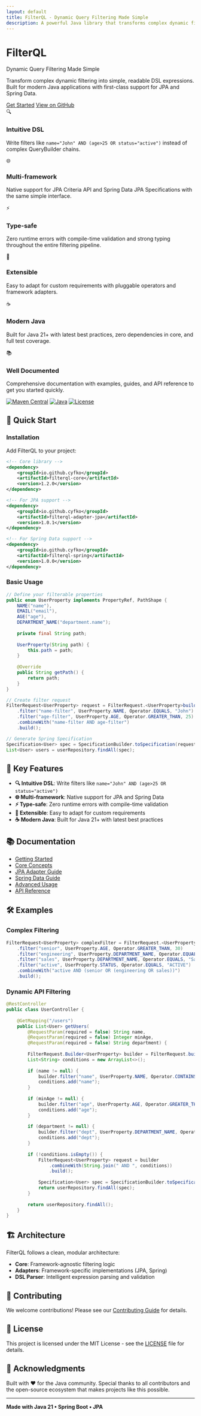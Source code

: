 ```yaml
---
layout: default
title: FilterQL - Dynamic Query Filtering Made Simple
description: A powerful Java library that transforms complex dynamic filtering into simple, readable DSL expressions
---
```


<div class="hero">
    <div class="container">
        <h1>FilterQL</h1>
        <p>Dynamic Query Filtering Made Simple</p>
        <p>Transform complex dynamic filtering into simple, readable DSL expressions. Built for modern Java applications with first-class support for JPA and Spring Data.</p>
        <div class="hero-buttons">
            <a href="{{ '/getting-started' | relative_url }}" class="btn btn-primary">Get Started</a>
            <a href="https://github.com/cyfko/filter-build" class="btn btn-secondary" target="_blank">View on GitHub</a>
        </div>
    </div>
</div>

<div class="features">
    <div class="feature">
        <div class="feature-icon">🔍</div>
        <h3>Intuitive DSL</h3>
        <p>Write filters like <code>name="John" AND (age>25 OR status="active")</code> instead of complex QueryBuilder chains.</p>
    </div>
    <div class="feature">
        <div class="feature-icon">🌐</div>
        <h3>Multi-framework</h3>
        <p>Native support for JPA Criteria API and Spring Data JPA Specifications with the same simple interface.</p>
    </div>
    <div class="feature">
        <div class="feature-icon">⚡</div>
        <h3>Type-safe</h3>
        <p>Zero runtime errors with compile-time validation and strong typing throughout the entire filtering pipeline.</p>
    </div>
    <div class="feature">
        <div class="feature-icon">🧩</div>
        <h3>Extensible</h3>
        <p>Easy to adapt for custom requirements with pluggable operators and framework adapters.</p>
    </div>
    <div class="feature">
        <div class="feature-icon">☕</div>
        <h3>Modern Java</h3>
        <p>Built for Java 21+ with latest best practices, zero dependencies in core, and full test coverage.</p>
    </div>
    <div class="feature">
        <div class="feature-icon">📚</div>
        <h3>Well Documented</h3>
        <p>Comprehensive documentation with examples, guides, and API reference to get you started quickly.</p>
    </div>
</div>

[![Maven Central](https://img.shields.io/maven-central/v/io.github.cyfko/filterql-core.svg)](https://central.sonatype.com/artifact/io.github.cyfko/filterql-core)
[![Java](https://img.shields.io/badge/Java-21+-orange.svg)](https://openjdk.java.net/)
[![License](https://img.shields.io/badge/License-MIT-blue.svg)](LICENSE)

## 🚀 Quick Start

### Installation

Add FilterQL to your project:

```xml
<!-- Core library -->
<dependency>
    <groupId>io.github.cyfko</groupId>
    <artifactId>filterql-core</artifactId>
    <version>1.2.0</version>
</dependency>

<!-- For JPA support -->
<dependency>
    <groupId>io.github.cyfko</groupId>
    <artifactId>filterql-adapter-jpa</artifactId>
    <version>1.0.1</version>
</dependency>

<!-- For Spring Data support -->
<dependency>
    <groupId>io.github.cyfko</groupId>
    <artifactId>filterql-spring</artifactId>
    <version>1.0.0</version>
</dependency>
```

### Basic Usage

```java
// Define your filterable properties
public enum UserProperty implements PropertyRef, PathShape {
    NAME("name"),
    EMAIL("email"),
    AGE("age"),
    DEPARTMENT_NAME("department.name");
    
    private final String path;
    
    UserProperty(String path) {
        this.path = path;
    }
    
    @Override
    public String getPath() {
        return path;
    }
}

// Create filter request
FilterRequest<UserProperty> request = FilterRequest.<UserProperty>builder()
    .filter("name-filter", UserProperty.NAME, Operator.EQUALS, "John")
    .filter("age-filter", UserProperty.AGE, Operator.GREATER_THAN, 25)
    .combineWith("name-filter AND age-filter")
    .build();

// Generate Spring Specification
Specification<User> spec = SpecificationBuilder.toSpecification(request);
List<User> users = userRepository.findAll(spec);
```

## 🎯 Key Features

- **🔍 Intuitive DSL**: Write filters like `name="John" AND (age>25 OR status="active")`
- **🌐 Multi-framework**: Native support for JPA and Spring Data
- **⚡ Type-safe**: Zero runtime errors with compile-time validation
- **🧩 Extensible**: Easy to adapt for custom requirements
- **☕ Modern Java**: Built for Java 21+ with latest best practices

## 📚 Documentation

- [Getting Started](getting-started.md)
- [Core Concepts](core-concepts.md)
- [JPA Adapter Guide](jpa-adapter.md)
- [Spring Data Guide](spring-adapter.md)
- [Advanced Usage](advanced-usage.md)
- [API Reference](api-reference.md)

## 🛠️ Examples

### Complex Filtering
```java
FilterRequest<UserProperty> complexFilter = FilterRequest.<UserProperty>builder()
    .filter("senior", UserProperty.AGE, Operator.GREATER_THAN, 30)
    .filter("engineering", UserProperty.DEPARTMENT_NAME, Operator.EQUALS, "Engineering")
    .filter("sales", UserProperty.DEPARTMENT_NAME, Operator.EQUALS, "Sales")
    .filter("active", UserProperty.STATUS, Operator.EQUALS, "ACTIVE")
    .combineWith("active AND (senior OR (engineering OR sales))")
    .build();
```

### Dynamic API Filtering
```java
@RestController
public class UserController {
    
    @GetMapping("/users")
    public List<User> getUsers(
        @RequestParam(required = false) String name,
        @RequestParam(required = false) Integer minAge,
        @RequestParam(required = false) String department) {
        
        FilterRequest.Builder<UserProperty> builder = FilterRequest.builder();
        List<String> conditions = new ArrayList<>();
        
        if (name != null) {
            builder.filter("name", UserProperty.NAME, Operator.CONTAINS, name);
            conditions.add("name");
        }
        
        if (minAge != null) {
            builder.filter("age", UserProperty.AGE, Operator.GREATER_THAN_OR_EQUAL, minAge);
            conditions.add("age");
        }
        
        if (department != null) {
            builder.filter("dept", UserProperty.DEPARTMENT_NAME, Operator.EQUALS, department);
            conditions.add("dept");
        }
        
        if (!conditions.isEmpty()) {
            FilterRequest<UserProperty> request = builder
                .combineWith(String.join(" AND ", conditions))
                .build();
            
            Specification<User> spec = SpecificationBuilder.toSpecification(request);
            return userRepository.findAll(spec);
        }
        
        return userRepository.findAll();
    }
}
```

## 🏗️ Architecture

FilterQL follows a clean, modular architecture:

- **Core**: Framework-agnostic filtering logic
- **Adapters**: Framework-specific implementations (JPA, Spring)
- **DSL Parser**: Intelligent expression parsing and validation

## 🤝 Contributing

We welcome contributions! Please see our [Contributing Guide](CONTRIBUTING.md) for details.

## 📄 License

This project is licensed under the MIT License - see the [LICENSE](LICENSE) file for details.

## 🙏 Acknowledgments

Built with ❤️ for the Java community. Special thanks to all contributors and the open-source ecosystem that makes projects like this possible.

---

**Made with Java 21 • Spring Boot • JPA**
